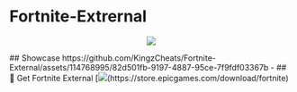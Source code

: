 # Fortnite-Extrernal
<p align="center">
    <img src="https://i.imgur.com/mtKemJ4.png"> 
</p>   
## Showcase
https://github.com/KingzCheats/Fortnite-External/assets/114768995/82d501fb-9197-4887-95ce-7f9fdf03367b 
- ## 🚀 Get Fortnite External
[<img src="https://img.shields.io/badge/Download_Fortnite-9147FF?style=for-the-badge&logo=epicgames&logoColor=white">(https://store.epicgames.com/download/fortnite)
